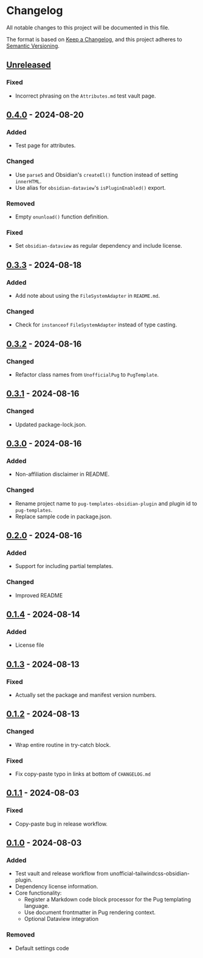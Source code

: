 # Changelog

All notable changes to this project will be documented in this file.

The format is based on [Keep a Changelog](https://keepachangelog.com/en/1.0.0/),
and this project adheres to
[Semantic Versioning](https://semver.org/spec/v2.0.0.html).

<!-- #### Subheading order reference -->
<!-- -   `Added` -->
<!-- -   `Changed` -->
<!-- -   `Deprecated` -->
<!-- -   `Removed` -->
<!-- -   `Fixed` -->
<!-- -   `Security` -->

## [Unreleased]

### Fixed

- Incorrect phrasing on the `Attributes.md` test vault page.

## [0.4.0] - 2024-08-20

### Added

- Test page for attributes.

### Changed

- Use `parse5` and Obsidian's `createEl()` function instead of setting
  `innerHTML`.
- Use alias for `obsidian-dataview`'s `isPluginEnabled()` export.

### Removed

- Empty `onunload()` function definition.

### Fixed

- Set `obsidian-dataview` as regular dependency and include license.

## [0.3.3] - 2024-08-18

### Added

- Add note about using the `FileSystemAdapter` in `README.md`.

### Changed

- Check for `instanceof` `FileSystemAdapter` instead of type casting.

## [0.3.2] - 2024-08-16

### Changed

- Refactor class names from `UnofficialPug` to `PugTemplate`.

## [0.3.1] - 2024-08-16

### Changed

- Updated package-lock.json.

## [0.3.0] - 2024-08-16

### Added

- Non-affiliation disclaimer in README.

### Changed

- Rename project name to `pug-templates-obsidian-plugin` and plugin id to
  `pug-templates`.
- Replace sample code in package.json.

## [0.2.0] - 2024-08-16

### Added

- Support for including partial templates.

### Changed

- Improved README

## [0.1.4] - 2024-08-14

### Added

- License file

## [0.1.3] - 2024-08-13

### Fixed

- Actually set the package and manifest version numbers.

## [0.1.2] - 2024-08-13

### Changed

- Wrap entire routine in try-catch block.

### Fixed

- Fix copy-paste typo in links at bottom of `CHANGELOG.md`

## [0.1.1] - 2024-08-03

### Fixed

- Copy-paste bug in release workflow.

## [0.1.0] - 2024-08-03

### Added

- Test vault and release workflow from unofficial-tailwindcss-obsidian-plugin.
- Dependency license information.
- Core functionality:
  - Register a Markdown code block processor for the Pug templating language.
  - Use document frontmatter in Pug rendering context.
  - Optional Dataview integration

### Removed

- Default settings code

[unreleased]:
  https://github.com/nicholas-wilcox/pug-templates-obsidian-plugin/compare/0.4.0...HEAD
[0.4.0]:
  https://github.com/nicholas-wilcox/pug-templates-obsidian-plugin/compare/0.3.3...0.4.0
[0.3.3]:
  https://github.com/nicholas-wilcox/pug-templates-obsidian-plugin/compare/0.3.2...0.3.3
[0.3.2]:
  https://github.com/nicholas-wilcox/pug-templates-obsidian-plugin/compare/0.3.1...0.3.2
[0.3.1]:
  https://github.com/nicholas-wilcox/pug-templates-obsidian-plugin/compare/0.3.0...0.3.1
[0.3.0]:
  https://github.com/nicholas-wilcox/pug-templates-obsidian-plugin/compare/0.2.0...0.3.0
[0.2.0]:
  https://github.com/nicholas-wilcox/pug-templates-obsidian-plugin/compare/0.1.4...0.2.0
[0.1.4]:
  https://github.com/nicholas-wilcox/pug-templates-obsidian-plugin/compare/0.1.3...0.1.4
[0.1.3]:
  https://github.com/nicholas-wilcox/pug-templates-obsidian-plugin/compare/0.1.2...0.1.3
[0.1.2]:
  https://github.com/nicholas-wilcox/pug-templates-obsidian-plugin/compare/0.1.1...0.1.2
[0.1.1]:
  https://github.com/nicholas-wilcox/pug-templates-obsidian-plugin/compare/0.1.0...0.1.1
[0.1.0]:
  https://github.com/nicholas-wilcox/pug-templates-obsidian-plugin/releases/tag/0.1.0
